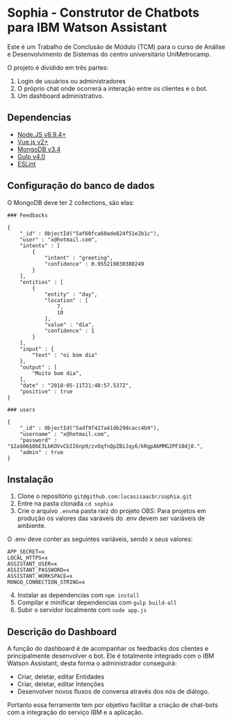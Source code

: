 # Sophia - Construtor de Chatbots para IBM Watson Assistant

Este é um Trabalho de Conclusão de Módulo (TCM) para o curso de Análise e Desenvolvimento de Sistemas do centro universitário UniMetrocamp.

O projeto é dividido em três partes: 

1. Login de usuários ou administradores
2. O próprio chat onde ocorrerá a interação entre os clientes e o bot.
3. Um dashboard administrativo.

## Dependencias

 * [Node.JS v8.9.4+](https://nodejs.org/en/)
 * [Vue.js v2+](https://vuejs.org/)
 * [MongoDB v3.4](https://docs.mongodb.com/)
 * [Gulp v4.0](https://gulpjs.com/)
 * [ESLint](https://eslint.org)


## Configuração do banco de dados

O MongoDB deve ter 2 collections, são elas:

```
### Feedbacks

{
	"_id" : ObjectId("5af60fca60ade824f51e2b1c"),
	"user" : "x@hotmail.com",
	"intents" : [
		{
			"intent" : "greeting",
			"confidence" : 0.955219030380249
		}
	],
	"entities" : [
		{
			"entity" : "day",
			"location" : [
				7,
				10
			],
			"value" : "dia",
			"confidence" : 1
		}
	],
	"input" : {
		"text" : "oi bom dia"
	},
	"output" : [
		"Muito bom dia",
	],
	"date" : "2018-05-11T21:48:57.537Z",
	"positive" : true
}

```

```
### users

{
	"_id" : ObjectId("5adf9f427a41db29dcacc4b9"),
	"username" : "x@hotmail.com",
	"password" : "$2a$06$0bE3LbKOVvCbII6np9/zvOqfnQpZBiJqy6/kRgpAbMMG2PF10dj0.",
	"admin" : true
}
```
## Instalação
1. Clone o repositório `git@github.com:lucasisaacbr/sophia.git`
2. Entre na pasta clonada `cd sophia`
3. Crie o arquivo `.env`na pasta raiz do projeto 
   OBS: Para projetos em produção os valores das varáveis do .env devem ser variáveis de ambiente.

O .env deve conter as seguintes variáveis, sendo x seus valores:

```
APP_SECRET=x
LOCAL_HTTPS=x
ASSISTANT_USER=x
ASSISTANT_PASSWORD=x
ASSISTANT_WORKSPACE=x
MONGO_CONNECTION_STRING=x
```
4. Instalar as dependencias com `npm install`
5. Compilar e minificar dependencias com `gulp build-all`
6. Subir o servidor localmente com `node app.js`

## Descrição do Dashboard

A função do dashboard é de acompanhar os feedbacks dos clientes e principalmente desenvolver o bot. Ele é totalmente integrado com o IBM Watson Assistant, desta forma o administrador conseguirá:

- Criar, deletar, editar Entidades
- Criar, deletar, editar Intenções
- Desenvolver novos fluxos de conversa através dos nós de diálogo.

Portanto essa ferramente tem por objetivo facilitar a criação de chat-bots com a integração do serviço IBM e a aplicação.
